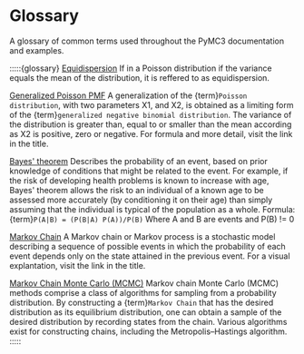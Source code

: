 # Glossary

A glossary of common terms used throughout the PyMC3 documentation and examples.

:::::{glossary}
[Equidispersion](http://www.ce.memphis.edu/7012/L20_CountDataModels_v2.pdf)
  If in a Poisson distribution if the variance equals the mean of the distribution, it is reffered to as equidispersion.

[Generalized Poisson PMF](https://www.jstor.org/stable/1267389)
  A generalization of the {term}`Poisson distribution`, with two parameters X1, and X2, is obtained as a limiting form of the {term}`generalized negative binomial distribution`. The variance of the distribution is greater than, equal to or smaller than the mean according as X2 is positive, zero or negative. For formula and more detail, visit the link in the title.

[Bayes' theorem](https://en.wikipedia.org/wiki/Bayes%27_theorem)
  Describes the probability of an event, based on prior knowledge of conditions that might be related to the event. For example, if the risk of developing health problems is known to increase with age, Bayes' theorem allows the risk to an individual of a known age to be assessed more accurately (by conditioning it on their age) than simply assuming that the individual is typical of the population as a whole.
  Formula:
  {term}`P(A|B) = (P(B|A) P(A))/P(B)`
  Where A and B are events and P(B) != 0
  

[Markov Chain](https://setosa.io/ev/markov-chains/)
  A Markov chain or Markov process is a stochastic model describing a sequence of possible events in which the probability of each event depends only on the state attained in the previous event. For a visual explantation, visit the link in the title.

[Markov Chain Monte Carlo (MCMC)](https://en.wikipedia.org/wiki/Markov_chain_Monte_Carlo)
  Markov chain Monte Carlo (MCMC) methods comprise a class of algorithms for sampling from a probability distribution. By constructing a {term}`Markov Chain` that has the desired distribution as its equilibrium distribution, one can obtain a sample of the desired distribution by recording states from the chain.  Various algorithms exist for constructing chains, including the Metropolis–Hastings algorithm.
:::::